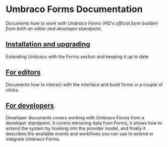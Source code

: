 # Umbraco Forms Documentation

_Documents how to work with Umbraco Forms (HQ's official form builder) from both an editor and developer standpoint._

## [Installation and upgrading](Installation/index.md)
Extending Umbraco with the Forms section and keeping it up to date

## [For editors](Editor/index.md)
Documents how to interact with the interface and build forms in a couple of clicks.

## [For developers](Developer/index.md)
Developer documents covers working with Umbraco Forms from a developer standpoint. It covers retrieving data from Forms, it shows how to extend the system by hooking into the provider model, and finally it describes the available events and workflows you can use to extend or integrate Umbraco Forms. 
